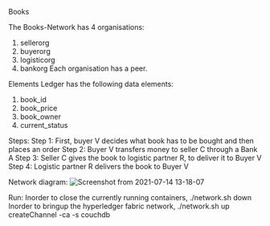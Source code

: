 Books

The Books-Network has 4 organisations:
1. sellerorg
2. buyerorg
3. logisticorg
4. bankorg
Each organisation has a peer.

Elements
Ledger has the following data elements:
1. book_id
2. book_price
3. book_owner
4. current_status

Steps:
Step 1: First, buyer V decides what book has to be bought and then places an order
Step 2: Buyer V transfers money to seller C through a Bank A
Step 3: Seller C gives the book to logistic partner R, to deliver it to Buyer V
Step 4: Logistic partner R delivers the book to Buyer V

Network diagram:
![Screenshot from 2021-07-14 13-18-07](https://user-images.githubusercontent.com/66197408/125584137-8a1a3e17-373d-4366-9423-652a01d4e8a8.png)

Run:
Inorder to close the currently running containers, 
./network.sh down
Inorder to bringup the hyperledger fabric network,
./network.sh up createChannel -ca -s couchdb
